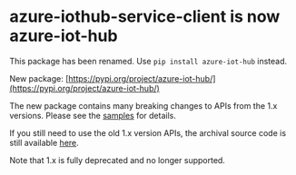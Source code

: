 # azure-iothub-service-client is now azure-iot-hub

This package has been renamed. Use `pip install azure-iot-hub` instead.

New package: [https://pypi.org/project/azure-iot-hub/](https://pypi.org/project/azure-iot-hub/)

The new package contains many breaking changes to APIs from the 1.x versions. Please see the [samples](https://github.com/Azure/azure-iot-sdk-python/tree/main/azure-iot-hub/samples) for details.

If you still need to use the old 1.x version APIs, the archival source code is still available [here](https://github.com/Azure/azure-iot-sdk-python/tree/v1-deprecated).

Note that 1.x is fully deprecated and no longer supported.
